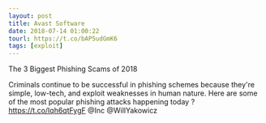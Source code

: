 ```yaml
---
layout: post
title: Avast Software
date: 2018-07-14 01:00:22
tourl: https://t.co/bAP5udGmK6
tags: [exploit]
---
```

The 3 Biggest Phishing Scams of 2018

Criminals continue to be successful in phishing schemes because they're simple, low-tech, and exploit weaknesses in human nature. Here are some of the most popular phishing attacks happening today ? https://t.co/Iqh6qtFygF @Inc @WillYakowicz